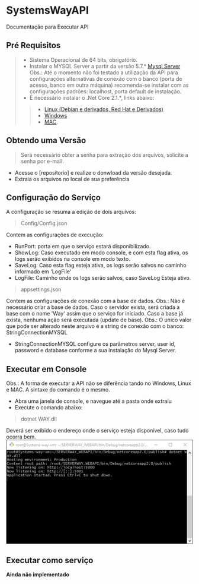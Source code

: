 # SystemsWayAPI
Documentação para Executar API

## Pré Requisitos

> * Sistema Operacional de 64 bits, obrigatório.
> * Instalar o MYSQL Server a partir da versão 5.7.* [Mysql Server](https://dev.mysql.com/downloads/mysql/)
Obs.: Até o momento não foi testado a utilização da API para configurações alternativas de conexão com o banco (porta de acesso, banco em outra máquina) recomenda-se instalar com as configurações padrões: localhost, porta default de instalação.
> * É necessário instalar o .Net Core 2.1.*, links abaixo:
> > * [Linux (Debian e derivados, Red Hat e Derivados)](https://docs.microsoft.com/pt-br/dotnet/core/linux-prerequisites?tabs=netcore2x)
> > * [Windows](https://www.microsoft.com/net/download/thank-you/dotnet-sdk-2.1.4-windows-x64-installer)
> > * [MAC](https://docs.microsoft.com/pt-br/dotnet/core/macos-prerequisites?tabs=netcore2x).

## Obtendo uma Versão

> Será necessário obter a senha para extração dos arquivos, solicite a senha por e-mail.

* Acesse o [reposítorio] e realize o donwload da versão desejada.
* Extraia os arquivos no local de sua preferência

## Configuração do Serviço

A configuração se resuma a edição de dois arquivos:

> Config/Config.json

Contem as configurações de execução:
* RunPort: porta em que o serviço estará disponibilizado.
* ShowLog: Caso executado em modo console, e com esta flag ativa, os logs serão exibidos na console em modo texto.
* SaveLog: Caso esta flag esteja ativa, os logs serão salvos no caminho informado em 'LogFile'
* LogFile: Caminho onde os logs serão salvos, caso SaveLog Esteja ativo.

> appsettings.json

Contem as configurações de conexão com a base de dados.
Obs.: Não é necessário criar a base de dados. Caso o servidor exista, será criada a base com o nome 'Way' assim que o serviço for iniciado. Caso a base já exista, nenhuma ação será executada (update de base).
Obs.: O único valor que pode ser alterado neste arquivo é a string de conexão com o banco: StringConnectionMYSQL

* StringConnectionMYSQL configure os parâmetros server, user id, password e database conforme a sua instalação do Mysql Server.

## Executar em Console 

Obs.: A forma de executar a API não se diferência tando no Windows, Linux e MAC. A sintaxe do comando é o mesmo.
* Abra uma janela de console, e navegue até a pasta onde extraiu
* Execute o comando abaixo:

> dotnet WAY.dll

Deverá ser exibido o endereço onde o serviço esteja disponível, caso tudo ocorra bem.
![Exemplo de API executando em console em um terminal Linux](https://github.com/SystemsWay/SystemsWayAPI/blob/master/Image/RunServerAPI.png)
## Executar como serviço

**Ainda não implementado**
